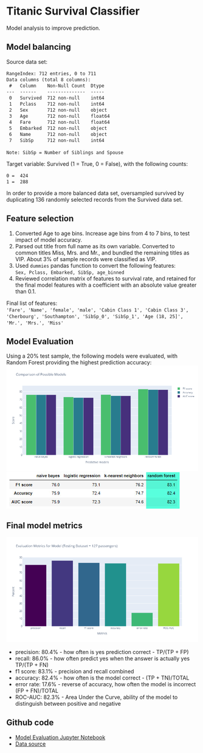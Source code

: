 # Titanic Survival Classifier

Model analysis to improve prediction. 

## Model balancing 

Source data set:
```
RangeIndex: 712 entries, 0 to 711
Data columns (total 8 columns):
 #   Column    Non-Null Count  Dtype  
---  ------    --------------  -----  
 0   Survived  712 non-null    int64  
 1   Pclass    712 non-null    int64  
 2   Sex       712 non-null    object 
 3   Age       712 non-null    float64
 4   Fare      712 non-null    float64
 5   Embarked  712 non-null    object 
 6   Name      712 non-null    object 
 7   SibSp     712 non-null    int64  

Note: SibSp = Number of Siblings and Spouse
```

Target variable: Survived (1 = True, 0 = False), with the following counts:

```
0 =  424
1 =  288
```

In order to provide a more balanced data set, oversampled survived by duplicating 136 randomly selected records from the Survived data set. 

## Feature selection
1. Converted Age to age bins. Increase age bins from 4 to 7 bins, to test impact of model accuracy. 
2. Parsed out title from full name as its own variable. Converted to common titles Miss, Mrs. and Mr., and bundled the remaining titles as VIP. About 3% of sample records were classified as VIP.
3. Used `dummies` pandas function to convert the following features:<br> `Sex, Pclass, Embarked, SibSp, age_binned `
4. Reviewed correlation matrix of features to survival rate, and retained for the final model features with a coefficient with an absolute value greater than 0.1.  

Final list of features: <br>
`'Fare', 'Name', 'female', 'male', 'Cabin Class 1', 'Cabin Class 3', 'Cherbourg', 'Southampton', 'SibSp_0', 'SibSp_1', 'Age (18, 25]', 'Mr.', 'Mrs.', 'Miss'`

## Model Evaluation 
Using a 20% test sample, the following models were evaluated, with Random Forest providing the highest prediction accuracy:
![model_comparison_chart](model_comparison_chart.png)<br>
![model_metrics_comparison](model_metrics_comparison.jpg)

## Final model metrics
![final_model_metrics](final_model_metrics.png)

* precision:	80.4% - how often is yes prediction correct - TP/(TP + FP)
* recall:	        86.0% - how often predict yes when the answer is actually yes  TP/(TP + FN) 
* f1 score:	83.1% - precision and recall combined
* accuracy:	82.4% - how often is the model correct - (TP + TN)/TOTAL
* error rate:	17.6% - reverse of accuracy, how often the model is incorrect (FP + FN)/TOTAL
* ROC-AUC:	82.3% - Area Under the Curve, ability of the model to distinguish between positive and negative


## Github code
* [Model Evaluation Jupyter Notebook](https://github.com/Dangee/titanic-survival-classifier-model/blob/main/titanic-eda.ipynb)
* [Data source](https://www.kaggle.com/c/titanic)